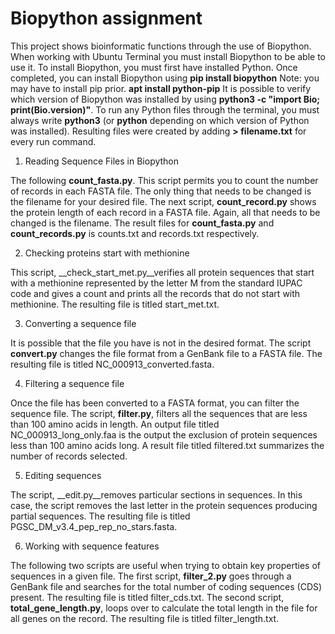 # Biopython assignment
This project shows bioinformatic functions through the use of Biopython. When working with Ubuntu Terminal you must install Biopython to be able to use it. To install Biopython, you must first have installed Python. Once completed, you can install Biopython using __pip install biopython__
Note: you may have to install pip prior. 
__apt install python-pip__
It is possible to verify which version of Biopython was installed by using __python3 -c "import Bio; print(Bio.__version__)"__. To run any Python files through the terminal, you must always write __python3__ (or __python__ depending on which version of Python was installed). Resulting files were created by adding __> filename.txt__ for every run command.

1. Reading Sequence Files in Biopython

The following __count_fasta.py__. This script permits you to count the number of records in each FASTA file. The only thing that needs to be changed is the filename for your desired file. The next script, __count_record.py__ shows the protein length of each record in a FASTA file. Again, all that needs to be changed is the filename. The result files for __count_fasta.py__ and __count_records.py__ is counts.txt and records.txt respectively.

2. Checking proteins start with methionine

This script, __check_start_met.py__verifies all protein sequences that start with a methionine represented by the letter M from the standard IUPAC code and gives a count and prints all the records that do not start with methionine. The resulting file is titled start_met.txt.

3. Converting a sequence file

It is possible that the file you have is not in the desired format. The script __convert.py__ changes the file format from a GenBank file to a FASTA file. The resulting file is titled NC_000913_converted.fasta.

4. Filtering a sequence file

Once the file has been converted to a FASTA format, you can filter the sequence file. The script, __filter.py__, filters all the sequences that are less than 100 amino acids in length. An output file titled NC_000913_long_only.faa is the output the exclusion of protein sequences less than 100 amino acids long. A result file titled filtered.txt summarizes the number of records selected. 

5. Editing sequences

The script, __edit.py__removes particular sections in sequences. In this case, the script removes the last letter in the protein sequences producing partial sequences. The resulting file is titled PGSC_DM_v3.4_pep_rep_no_stars.fasta.

6. Working with sequence features 

The following two scripts are useful when trying to obtain key properties of sequences in a given file. The first script, __filter_2.py__ goes through a GenBank file and searches for the total number of coding sequences (CDS) present. The resulting file is titled filter_cds.txt. The second script, __total_gene_length.py__, loops over to calculate the total length in the file for all genes on the record. The resulting file is titled filter_length.txt.
